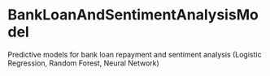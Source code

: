 # BankLoanAndSentimentAnalysisModel
Predictive models for bank loan repayment and sentiment analysis (Logistic Regression, Random Forest, Neural Network)
